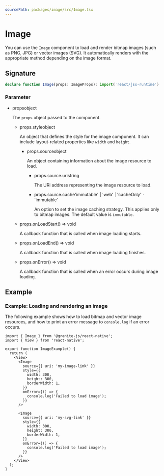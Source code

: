 ```yaml
---
sourcePath: packages/image/src/Image.tsx
---
```


# Image

You can use the `Image` component to load and render bitmap images (such as PNG, JPG) or vector images (SVG). It automatically renders with the appropriate method depending on the image format.

## Signature

```typescript
declare function Image(props: ImageProps): import('react/jsx-runtime').JSX.Element;
```

### Parameter

<ul class="post-parameters-ul">
  <li class="post-parameters-li post-parameters-li-root">
    <span class="post-parameters--name">props</span><span class="post-parameters--type">object</span>
    <br />
    <p class="post-parameters--description">The <code>props</code> object passed to the component.</p>
    <ul class="post-parameters-ul">
      <li class="post-parameters-li">
        <span class="post-parameters--name">props.style</span><span class="post-parameters--type">object</span>
        <br />
        <p class="post-parameters--description">An object that defines the style for the image component. It can include layout-related properties like <code>width</code> and <code>height</code>.</p>
      </li>
      <ul class="post-parameters-ul">
        <li class="post-parameters-li">
          <span class="post-parameters--name">props.source</span><span class="post-parameters--type">object</span>
          <br />
          <p class="post-parameters--description">An object containing information about the image resource to load.</p>
          <ul class="post-parameters-ul">
            <li class="post-parameters-li">
              <span class="post-parameters--name">props.source.uri</span><span class="post-parameters--type">string</span>
              <br />
              <p class="post-parameters--description">The URI address representing the image resource to load.</p>
            </li>
            <li class="post-parameters-li">
              <span class="post-parameters--name">props.source.cache</span><span class="post-parameters--type">&#39;immutable&#39; | &#39;web&#39; | &#39;cacheOnly&#39;</span> · <span class="post-parameters--default">&#39;immutable&#39;</span>
              <br />
              <p class="post-parameters--description">An option to set the image caching strategy. This applies only to bitmap images. The default value is <code>immutable</code>.</p>
            </li>
          </ul>
        </li>
      </ul>
      <li class="post-parameters-li">
        <span class="post-parameters--name">props.onLoadStart</span><span class="post-parameters--type">() =&gt; void</span>
        <br />
        <p class="post-parameters--description">A callback function that is called when image loading starts.</p>
      </li>
      <li class="post-parameters-li">
        <span class="post-parameters--name">props.onLoadEnd</span><span class="post-parameters--type">() =&gt; void</span>
        <br />
        <p class="post-parameters--description">A callback function that is called when image loading finishes.</p>
      </li>
      <li class="post-parameters-li">
        <span class="post-parameters--name">props.onError</span><span class="post-parameters--type">() =&gt; void</span>
        <br />
        <p class="post-parameters--description">A callback function that is called when an error occurs during image loading.</p>
      </li>
    </ul>
  </li>
</ul>

## Example

### Example: Loading and rendering an image

The following example shows how to load bitmap and vector image resources, and how to print an error message to `console.log` if an error occurs.

```tsx
import { Image } from '@granite-js/react-native';
import { View } from 'react-native';

export function ImageExample() {
  return (
    <View>
      <Image
        source={{ uri: 'my-image-link' }}
        style={{
          width: 300,
          height: 300,
          borderWidth: 1,
        }}
        onError={() => {
          console.log('Failed to load image');
        }}
      />

      <Image
        source={{ uri: 'my-svg-link' }}
        style={{
          width: 300,
          height: 300,
          borderWidth: 1,
        }}
        onError={() => {
          console.log('Failed to load image');
        }}
      />
    </View>
  );
}
```
